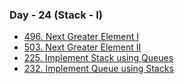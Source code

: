 ### Day - 24 (Stack - I)

-   [496. Next Greater Element I](./496_nextGreaterElementI.md)
-   [503. Next Greater Element II](./503_nextGreaterElementII.md)
-   [225. Implement Stack using Queues](./225_implementStackUsingQueues.md)
-   [232. Implement Queue using Stacks](./232_implementQueueUsingStacks.md)
